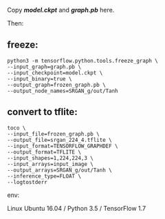 Copy ***model.ckpt*** and ***graph.pb*** here.


Then:

## freeze:

```
python3 -m tensorflow.python.tools.freeze_graph \
--input_graph=graph.pb \
--input_checkpoint=model.ckpt \
--input_binary=true \
--output_graph=frozen_graph.pb \
--output_node_names=SRGAN_g/out/Tanh
```

## convert to tflite:

```
toco \
--input_file=frozen_graph.pb \
--output_file=srgan_224_4.tflite \
--input_format=TENSORFLOW_GRAPHDEF \
--output_format=TFLITE \
--input_shapes=1,224,224,3 \
--input_arrays=input_image \
--output_arrays=SRGAN_g/out/Tanh \
--inference_type=FLOAT \
--logtostderr
```

env:

Linux Ubuntu 16.04 / Python 3.5 / TensorFlow 1.7
